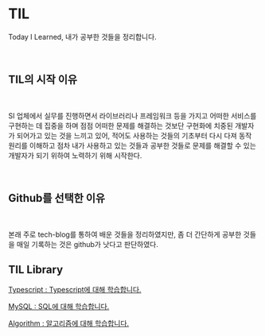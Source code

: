 # TIL

Today I Learned, 내가 공부한 것들을 정리합니다.

<br />

## TIL의 시작 이유

<br />

SI 업체에서 실무를 진행하면서 라이브러리나 프레임워크 등을 가지고 어떠한 서비스를 구현하는 데 집중을 하며 점점 어떠한 문제를 해결하는 것보단 구현화에 치중된 개발자가 되어가고 있는 것을 느끼고 있어, 적어도 사용하는 것들의 기초부터 다시 다져 동작 원리를 이해하고 점차 내가 사용하고 있는 것들과 공부한 것들로 문제를 해결할 수 있는 개발자가 되기 위하여 노력하기 위해 시작한다.

<br />

## Github를 선택한 이유

<br />

본래 주로 tech-blog를 통하여 배운 것들을 정리하였지만, 좀 더 간단하게 공부한 것들을 매일 기록하는 것은 github가 낫다고 판단하였다.

## TIL Library

[Typescript : Typescript에 대해 학습합니다.](typescript/index.md)

[MySQL : SQL에 대해 학습합니다.](mysql/index.md)

[Algorithm : 알고리즘에 대해 학습합니다.](algorithm/index.md)
